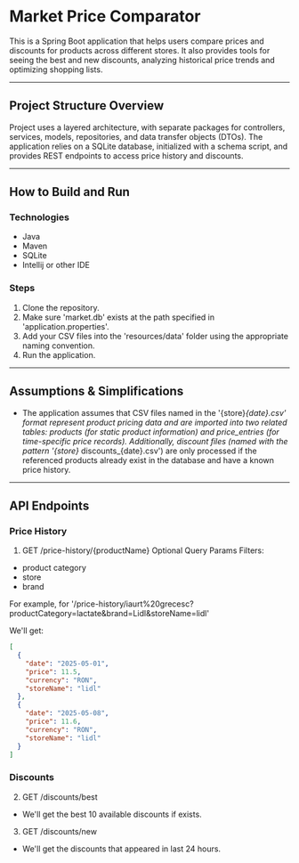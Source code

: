 # Market Price Comparator

This is a Spring Boot application that helps users compare prices and discounts for products across different stores. It also provides tools for seeing the best and new discounts, analyzing historical price trends and optimizing shopping lists.

---

##  Project Structure Overview

Project uses a layered architecture, with separate packages for controllers, services, models, repositories, and data transfer objects (DTOs). The application relies on a SQLite database, initialized with a schema script, and provides REST endpoints to access price history and discounts.

---

## How to Build and Run

### Technologies

- Java
- Maven
- SQLite
- Intellij or other IDE

### Steps

1. Clone the repository.
2. Make sure 'market.db' exists at the path specified in 'application.properties'.
3. Add your CSV files into the 'resources/data' folder using the appropriate naming convention.
4. Run the application.

---

## Assumptions & Simplifications
- The application assumes that CSV files named in the '{store}_{date}.csv' format represent product pricing data and are imported into two related tables: products (for static product information) and price_entries (for time-specific price records). Additionally, discount files (named with the pattern '{store}_ discounts_{date}.csv') are only processed if the referenced products already exist in the database and have a known price history.

---

## API Endpoints

### Price History
1. GET /price-history/{productName}
Optional Query Params Filters:
- product category
- store
- brand

For example, for '/price-history/iaurt%20grecesc?productCategory=lactate&brand=Lidl&storeName=lidl' 

We'll get:
```json
[
  {
    "date": "2025-05-01",
    "price": 11.5,
    "currency": "RON",
    "storeName": "lidl"
  },
  {
    "date": "2025-05-08",
    "price": 11.6,
    "currency": "RON",
    "storeName": "lidl"
  }
]
```


### Discounts

2. GET /discounts/best
- We'll get the best 10 available discounts if exists.

3. GET /discounts/new
 - We'll get the discounts that appeared in last 24 hours.
